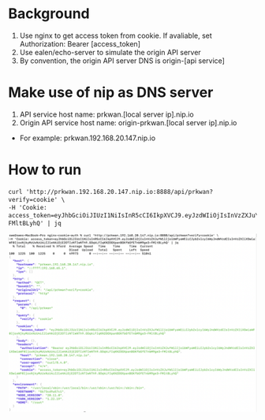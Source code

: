# Background

1. Use nginx to get access token from cookie. If avaliable, set Authorization: Bearer [access_token]
1. Use ealen/echo-server to simulate the origin API server
1. By convention, the origin API server DNS is origin-[api service]

# Make use of nip as DNS server

1. API service host name: prkwan.[local server ip].nip.io
1. Origin API service host name: origin-prkwan.[local server ip].nip.io

- For example: prkwan.192.168.20.147.nip.io

# How to run

```shell
curl 'http://prkwan.192.168.20.147.nip.io:8888/api/prkwan?verify=cookie' \
-H 'Cookie: access_token=eyJhbGciOiJIUzI1NiIsInR5cCI6IkpXVCJ9.eyJzdWIiOjIsInVzZXJuYW1lIjoibWFyaWEiLCJyb2xlcyI6WyJndWVzdCIsInVzZXIiXSwiaWF0IjoxNjkyMzUxNzU4LCJleHAiOjE2OTIzNTIwNTh9.GOqkLFIqKN2DGXpanBGKfbGfETnbM9ge3-FMltBLyhQ' | jq
```

![sample](sample.png)
